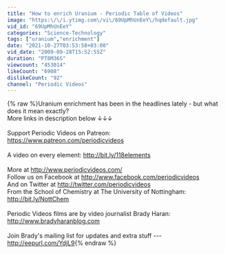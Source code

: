 ```yaml
---
title: "How to enrich Uranium - Periodic Table of Videos"
image: "https:\/\/i.ytimg.com\/vi\/69UpMhUnEeY\/hqdefault.jpg"
vid_id: "69UpMhUnEeY"
categories: "Science-Technology"
tags: ["uranium","enrichment"]
date: "2021-10-27T03:53:58+03:00"
vid_date: "2009-09-28T15:52:55Z"
duration: "PT8M36S"
viewcount: "453014"
likeCount: "6908"
dislikeCount: "92"
channel: "Periodic Videos"
---
```

{% raw %}Uranium enrichment has been in the headlines lately - but what does it mean exactly?<br />More links in description below ↓↓↓<br /><br />Support Periodic Videos on Patreon: <a rel="nofollow" target="blank" href="https://www.patreon.com/periodicvideos">https://www.patreon.com/periodicvideos</a><br /><br />A video on every element: <a rel="nofollow" target="blank" href="http://bit.ly/118elements">http://bit.ly/118elements</a><br /><br />More at <a rel="nofollow" target="blank" href="http://www.periodicvideos.com/">http://www.periodicvideos.com/</a><br />Follow us on Facebook at <a rel="nofollow" target="blank" href="http://www.facebook.com/periodicvideos">http://www.facebook.com/periodicvideos</a><br />And on Twitter at <a rel="nofollow" target="blank" href="http://twitter.com/periodicvideos">http://twitter.com/periodicvideos</a><br />From the School of Chemistry at The University of Nottingham: <a rel="nofollow" target="blank" href="http://bit.ly/NottChem">http://bit.ly/NottChem</a><br /><br />Periodic Videos films are by video journalist Brady Haran: <a rel="nofollow" target="blank" href="http://www.bradyharanblog.com">http://www.bradyharanblog.com</a><br /><br />Join Brady's mailing list for updates and extra stuff --- <a rel="nofollow" target="blank" href="http://eepurl.com/YdjL9">http://eepurl.com/YdjL9</a>{% endraw %}
